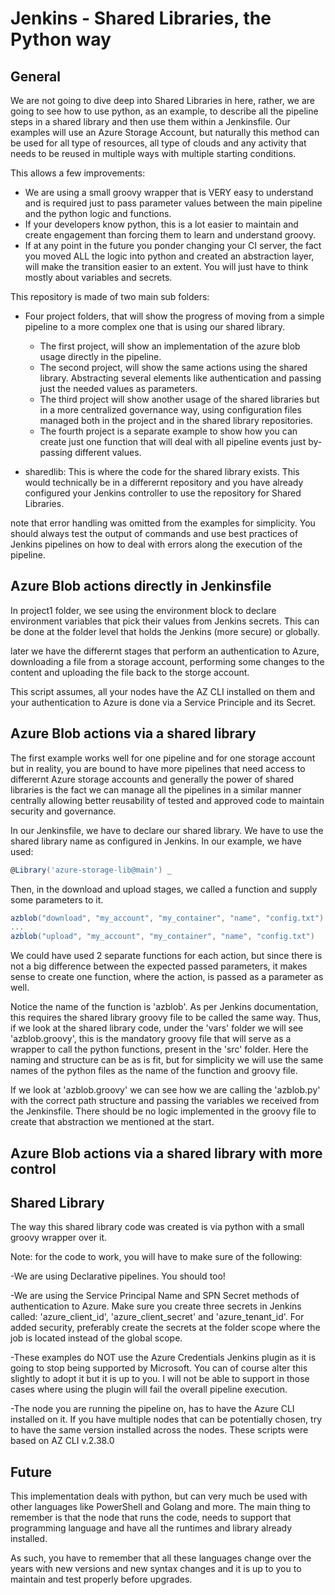 # Jenkins - Shared Libraries, the Python way

## General

We are not going to dive deep into Shared Libraries in here, rather, we are going to see how to use python, as an example, to describe all the pipeline steps in a shared library and then use them within a Jenkinsfile. Our examples will use an Azure Storage Account, but naturally this method can be used for all type of resources, all type of clouds and any activity that needs to be reused in multiple ways with multiple starting conditions.

This allows a few improvements:

- We are using a small groovy wrapper that is VERY easy to understand and is required just to pass parameter values between the main pipeline and the python logic and functions.
- If your developers know python, this is a lot easier to maintain and create engagement than forcing them to learn and understand groovy.
- If at any point in the future you ponder changing your CI server, the fact you moved ALL the logic into python and created an abstraction layer, will make the transition easier to an extent. You will just have to think mostly about variables and secrets.

This repository is made of two main sub folders:

- Four project folders, that will show the progress of moving from a simple pipeline to a more complex one that is using our shared library.
  - The first project, will show an implementation of the azure blob usage directly in the pipeline.
  - The second project, will show the same actions using the shared library. Abstracting several elements like authentication and passing just the needed values as parameters.
  - The third project will show another usage of the shared libraries but in a more centralized governance way, using configuration files managed both in the project and in the shared library repositories.
  - The fourth project is a separate example to show how you can create just one function that will deal with all pipeline events just by-passing different values.

- sharedlib: This is where the code for the shared library exists. This would technically be in a differernt repository and you have already configured your Jenkins controller to use the repository for Shared Libraries.

note that error handling was omitted from the examples for simplicity. You should always test the output of commands and use best practices of Jenkins pipelines on how to deal with errors along the execution of the pipeline.

## Azure Blob actions directly in Jenkinsfile

In project1 folder, we see using the environment block to declare environment variables that pick their values from Jenkins secrets. This can be done at the folder level that holds the Jenkins (more secure) or globally.

later we have the differernt stages that perform an authentication to Azure, downloading a file from a storage account, performing some changes to the content and uploading the file back to the storge account.

This script assumes, all your nodes have the AZ CLI installed on them and your authentication to Azure is done via a Service Principle and its Secret.

## Azure Blob actions via a shared library

The first example works well for one pipeline and for one storage account but in reality, you are bound to have more pipelines that need access to differernt Azure storage accounts and generally the power of shared libraries is the fact we can manage all the pipelines in a similar manner centrally allowing better reusability of tested and approved code to maintain security and governance.

In our Jenkinsfile, we have to declare our shared library. We have to use the shared library name as configured in Jenkins. In our example, we have used:

```groovy
@Library('azure-storage-lib@main') _
```

Then, in the download and upload stages, we called a function and supply some parameters to it.

```groovy
azblob("download", "my_account", "my_container", "name", "config.txt")
...
azblob("upload", "my_account", "my_container", "name", "config.txt")
```

We could have used 2 separate functions for each action, but since there is not a big difference between the expected passed parameters, it makes sense to create one function, where the action, is passed as a parameter as well.

Notice the name of the function is 'azblob'. As per Jenkins documentation, this requires the shared library groovy file to be called the same way. Thus, if we look at the shared library code, under the 'vars' folder we will see 'azblob.groovy', this is the mandatory groovy file that will serve as a wrapper to call the python functions, present in the 'src' folder. Here the naming and structure can be as is fit, but for simplicity we will use the same names of the python files as the name of the function and groovy file.

If we look at 'azblob.groovy' we can see how we are calling the 'azblob.py' with the correct path structure and passing the variables we received from the Jenkinsfile. There should be no logic implemented in the groovy file to create that abstraction we mentioned at the start.

## Azure Blob actions via a shared library with more control

## Shared Library

The way this shared library code was created is via python with a small groovy wrapper over it.

Note: for the code to work, you will have to make sure of the following:

-We are using Declarative pipelines. You should too!

-We are using the Service Principal Name and SPN Secret methods of authentication to Azure. Make sure you create three secrets in Jenkins called: 'azure_client_id', 'azure_client_secret' and 'azure_tenant_id'. For added security, preferably create the secrets at the folder scope where the job is located instead of the global scope.

-These examples do NOT use the Azure Credentials Jenkins plugin as it is going to stop being supported by Microsoft. You can of course alter this slightly to adopt it but it is up to you. I will not be able to support in those cases where using the plugin will fail the overall pipeline execution.

-The node you are running the pipeline on, has to have the Azure CLI installed on it. If you have multiple nodes that can be potentially chosen, try to have the same version installed across the nodes. These scripts were based on AZ CLI v.2.38.0

## Future

This implementation deals with python, but can very much be used with other languages like PowerShell and Golang and more. The main thing to remember is that the node that runs the code, needs to support that programming language and have all the runtimes and library already installed.

As such, you have to remember that all these languages change over the years with new versions and new syntax changes and it is up to you to maintain and test properly before upgrades.
